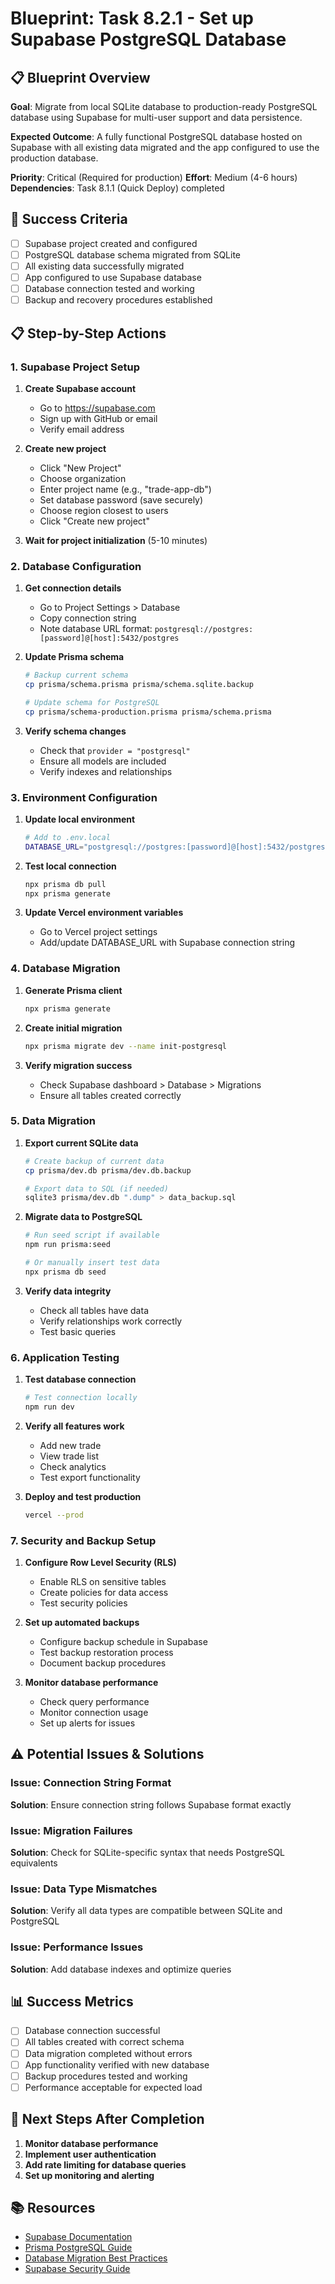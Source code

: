 # Blueprint: Task 8.2.1 - Set up Supabase PostgreSQL Database

## 📋 Blueprint Overview

**Goal**: Migrate from local SQLite database to production-ready PostgreSQL database using Supabase for multi-user support and data persistence.

**Expected Outcome**: A fully functional PostgreSQL database hosted on Supabase with all existing data migrated and the app configured to use the production database.

**Priority**: Critical (Required for production)
**Effort**: Medium (4-6 hours)
**Dependencies**: Task 8.1.1 (Quick Deploy) completed

## 🎯 Success Criteria

- [ ] Supabase project created and configured
- [ ] PostgreSQL database schema migrated from SQLite
- [ ] All existing data successfully migrated
- [ ] App configured to use Supabase database
- [ ] Database connection tested and working
- [ ] Backup and recovery procedures established

## 📋 Step-by-Step Actions

### 1. Supabase Project Setup
1. **Create Supabase account**
   - Go to https://supabase.com
   - Sign up with GitHub or email
   - Verify email address

2. **Create new project**
   - Click "New Project"
   - Choose organization
   - Enter project name (e.g., "trade-app-db")
   - Set database password (save securely)
   - Choose region closest to users
   - Click "Create new project"

3. **Wait for project initialization** (5-10 minutes)

### 2. Database Configuration
1. **Get connection details**
   - Go to Project Settings > Database
   - Copy connection string
   - Note database URL format: `postgresql://postgres:[password]@[host]:5432/postgres`

2. **Update Prisma schema**
   ```bash
   # Backup current schema
   cp prisma/schema.prisma prisma/schema.sqlite.backup
   
   # Update schema for PostgreSQL
   cp prisma/schema-production.prisma prisma/schema.prisma
   ```

3. **Verify schema changes**
   - Check that `provider = "postgresql"`
   - Ensure all models are included
   - Verify indexes and relationships

### 3. Environment Configuration
1. **Update local environment**
   ```bash
   # Add to .env.local
   DATABASE_URL="postgresql://postgres:[password]@[host]:5432/postgres"
   ```

2. **Test local connection**
   ```bash
   npx prisma db pull
   npx prisma generate
   ```

3. **Update Vercel environment variables**
   - Go to Vercel project settings
   - Add/update DATABASE_URL with Supabase connection string

### 4. Database Migration
1. **Generate Prisma client**
   ```bash
   npx prisma generate
   ```

2. **Create initial migration**
   ```bash
   npx prisma migrate dev --name init-postgresql
   ```

3. **Verify migration success**
   - Check Supabase dashboard > Database > Migrations
   - Ensure all tables created correctly

### 5. Data Migration
1. **Export current SQLite data**
   ```bash
   # Create backup of current data
   cp prisma/dev.db prisma/dev.db.backup
   
   # Export data to SQL (if needed)
   sqlite3 prisma/dev.db ".dump" > data_backup.sql
   ```

2. **Migrate data to PostgreSQL**
   ```bash
   # Run seed script if available
   npm run prisma:seed
   
   # Or manually insert test data
   npx prisma db seed
   ```

3. **Verify data integrity**
   - Check all tables have data
   - Verify relationships work correctly
   - Test basic queries

### 6. Application Testing
1. **Test database connection**
   ```bash
   # Test connection locally
   npm run dev
   ```

2. **Verify all features work**
   - Add new trade
   - View trade list
   - Check analytics
   - Test export functionality

3. **Deploy and test production**
   ```bash
   vercel --prod
   ```

### 7. Security and Backup Setup
1. **Configure Row Level Security (RLS)**
   - Enable RLS on sensitive tables
   - Create policies for data access
   - Test security policies

2. **Set up automated backups**
   - Configure backup schedule in Supabase
   - Test backup restoration process
   - Document backup procedures

3. **Monitor database performance**
   - Check query performance
   - Monitor connection usage
   - Set up alerts for issues

## ⚠️ Potential Issues & Solutions

### Issue: Connection String Format
**Solution**: Ensure connection string follows Supabase format exactly

### Issue: Migration Failures
**Solution**: Check for SQLite-specific syntax that needs PostgreSQL equivalents

### Issue: Data Type Mismatches
**Solution**: Verify all data types are compatible between SQLite and PostgreSQL

### Issue: Performance Issues
**Solution**: Add database indexes and optimize queries

## 📊 Success Metrics

- [ ] Database connection successful
- [ ] All tables created with correct schema
- [ ] Data migration completed without errors
- [ ] App functionality verified with new database
- [ ] Backup procedures tested and working
- [ ] Performance acceptable for expected load

## 🔄 Next Steps After Completion

1. **Monitor database performance**
2. **Implement user authentication**
3. **Add rate limiting for database queries**
4. **Set up monitoring and alerting**

## 📚 Resources

- [Supabase Documentation](https://supabase.com/docs)
- [Prisma PostgreSQL Guide](https://www.prisma.io/docs/concepts/database-connectors/postgresql)
- [Database Migration Best Practices](https://www.prisma.io/docs/guides/migrate)
- [Supabase Security Guide](https://supabase.com/docs/guides/auth/row-level-security) 